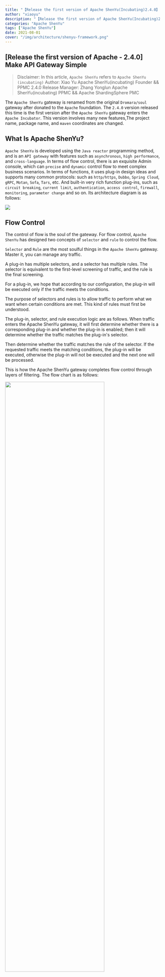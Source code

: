 ```yaml
---
title: "【Release the first version of Apache ShenYu(Incubating)2.4.0】 Make API gateway easy"
author: "xiaoyu"
description: "【Release the first version of Apache ShenYu(Incubating)2.4.0】 Make API gateway easy"
categories: "Apache ShenYu"
tags: ["Apache ShenYu"]
date: 2021-08-01
cover: "/img/architecture/shenyu-framework.png"
---
```



## [Release the first version of Apache - 2.4.0] Make API Gateway Simple

> Disclaimer: In this article, `Apache ShenYu` refers to `Apache ShenYu (incubating)`
> Author: Xiao Yu Apache ShenYu(incubating) Founder && PPMC
> 2.4.0 Release Manager: Zhang Yonglun Apache ShenYu(incubating) PPMC && Apache ShardingSphere PMC

The `Apache ShenYu` gateway is renamed from the original `Dromara/soul` gateway after donated to the `Apache` foundation.
The `2.4.0` version released this time is the first version after the `Apache ShenYu` gateway enters the `Apache Incubator`. This version involves many new features,The project name, package name, and `maven` coordinates are changed.

## What Is Apache ShenYu?

`Apache ShenYu` is developed using the `Java reactor` programming method, and is an `API gateway` with features such as `asynchronous`, `high performance`, and `cross-language`.
In terms of flow control, there is an exquisite Admin console, which can `precise` and `dynamic` control flow to meet complex business scenarios.
In terms of functions, it uses plug-in design ideas and supports many common protocols: such as `http/https`, `Dubbo`, `Spring Cloud`, `gRPC`, `Motan`, `Sofa`, `Tars`, etc.
And built-in very rich function plug-ins, such as `circuit breaking`, `current limit`, `authentication`, `access control`, `firewall`, `monitoring`, `parameter change` and so on. Its architecture diagram is as follows:

![](/img/architecture/shenyu-framework.png)

## Flow Control

The control of flow is the soul of the gateway. For flow control, `Apache ShenYu` has designed two concepts of `selector` and `rule` to control the flow.

`Selector` and `Rule` are the most soulful things in the `Apache ShenYu` gateway. Master it, you can manage any traffic.

A plug-in has multiple selectors, and a selector has multiple rules. The selector is equivalent to the first-level screening of traffic, and the rule is the final screening.

For a plug-in, we hope that according to our configuration, the plug-in will be executed only if the traffic meets the conditions.

The purpose of selectors and rules is to allow traffic to perform what we want when certain conditions are met. This kind of rules must first be understood.

The plug-in, selector, and rule execution logic are as follows. When traffic enters the Apache ShenYu gateway, it will first determine whether there is a corresponding plug-in and whether the plug-in is enabled; then it will determine whether the traffic matches the plug-in's selector.

Then determine whether the traffic matches the rule of the selector. If the requested traffic meets the matching conditions, the plug-in will be executed, otherwise the plug-in will not be executed and the next one will be processed.

This is how the Apache ShenYu gateway completes flow control through layers of filtering. The flow chart is as follows:

<img src="/img/shenyu/plugin/plugin-chain-execute-en.jpg" width="80%" height="70%"/>

## Traffic filtering

Traffic filtering is the soul of `selectors` and `rules`, corresponding to the matching `conditions` in the selectors and rules. According to different traffic filtering rules, we can handle various complex scenarios.

Traffic filtering can obtain data from Http requests such as `Header`, `URI`, `Query`, `Cookie`,

Then you can use `Match`, `=`, `SpEL`, `Regex`, `Groovy` and other matching methods to match the data you expected.

You can use the matching strategy of `And/Or` to add multiple sets of matching. The above are all using `SPI design ideas`, users can `self-expand`: For more, please see: https://shenyu.apache.org/projects/shenyu/selector-and-rule/

The process diagram is as follows:

![](/img/shenyu/design/flow-condition.png)

## Data synchronization and caching

In order to improve the `performance` of the gateway, the `Apache ShenYu` gateway will cache all flow control rules in the `JVM` memory.

In the `cluster deployment/distributed` scenario, `Apache ShenYu` independently developed a set of Remote synchronization of Admin console data to the JVM memory of each Apache ShenYu gateway node.

Each scheme adopts the design idea of SPI, so that users can choose flexibly. Currently supported schemes are `HttpLongPull`, `Websocket`, `Zookeeper`, `Nacos`, `Consul`, `ETCD`.

The overall process is as follows:

![](/img/shenyu/dataSync/config-strategy-processor-zh.png)

## Admin console

In order to facilitate the user to quickly and conveniently control the flow and all the functional characteristics of the gateway, `Apache ShenYu` provides a very beautiful `Admin console`, the user can `Chinese and English switch`, on this, you can freely `control the flow` , `Start-stop plug-in`, `Configure different parameters and strategies`, these operation changes are synchronized to the gateway's `JVM memory` through the aforementioned `data synchronization principle`. The background diagram is as follows:

<img src="/img/community/admin_homepage_en.jpg"/>

##### Menu/data permissions

The background management of the gateway is agent. For enterprise-level users and cross-departmental applications, `Apache Shenyu` designs a common `authorization control system`, including `button level menu permissions`, and `row data level data Permissions`. And these permissions are automatically configurable by the `administrator`.

<img src="/img/community/admin-permission-en.jpg"/>

## Protocol Proxy

Protocol proxy is the core function of the gateway. Currently `Apache ShenYu` supports `http` to `http/https`, `Websocket`, `Dubbo`, `Spring Cloud`, `gRPC`, `Motan`, `Sofa` The conversion of protocols such as `Tars`, etc. will support `TCP`, `MQTT`, `MQTT` and other protocols in the future.

#### Divide Plugin

The `Divide` plug-in is a plug-in used to specifically proxy `http/https/websocket` and other methods to request the `Apache ShenYu` gateway. It has functions such as `load balancing`, `traffic preheating`, `node discovery`, `timeout retry`, `timeout control` and so on. If users want to use it, please add the following dependencies in the gateway, and then set it to `on` in `Admin console` --> `Plugin management` --> `Divide plugin`. For a more detailed introduction, please see: https://shenyu.apache.org/projects/shenyu/http-proxy/

```xml
<dependency>
    <groupId>org.apache.shenyu</groupId>
    <artifactId>shenyu-spring-boot-starter-plugin-divide</artifactId>
    <version>${project.version}</version>
</dependency>
<dependency>
    <groupId>org.apache.shenyu</groupId>
    <artifactId>shenyu-spring-boot-starter-plugin-httpclient</artifactId>
    <version>${project.version}</version>
</dependency>
```

#### Dubbo Plugin

`Dubbo` plug-in is a plug-in used by `Apache ShenYu` gateway to convert `http/https` requests into `dubbo` protocol. It adopts the mechanism of `Dubbo generalization` call, integrates `Dubbo client`, and has functions such as `service discovery`, `load balancing` and so on. To use it, please add the following dependencies in the gateway, and then set it to `on` in `Admin console` --> `Plugin management` --> `dubbo plugin`, and configure the `Registry Center`, For a more detailed introduction, please see: https://shenyu.apache.org/projects/shenyu/dubbo-proxy/

```xml
 <!-- apache shenyu alibaba dubbo plugin start-->
 <dependency>
   <groupId>org.apache.shenyu</groupId>
   <artifactId>shenyu-spring-boot-starter-client-alibaba-dubbo</artifactId>
    <version>${project.version}</version>
 </dependency>
 <!-- apache shenyu apache dubbo plugin start-->
 <dependency>
   <groupId>org.apache.shenyu</groupId>
   <artifactId>shenyu-spring-boot-starter-client-apache-dubbo</artifactId>
    <version>${project.version}</version>
 </dependency>
```

#### SpringCloud Plugin

The `SpringCloud` plugin is a plugin for `Apache ShenYu` gateway proxy `SpringCloud` microservice business. It integrates the registration center of `SpringCloud`, and load balancing service, and realizes the proxy of the service. To use it, please add the following dependency in the gateway, and then set it to `on` in `Admin console` --> `Plugin management` --> `SpringCloud plugin`. For a more detailed introduction, please see: https://shenyu.apache.org/projects/shenyu/spring-cloud-proxy/

```xml
 <dependency>
   <groupId>org.apache.shenyu</groupId>
   <artifactId>shenyu-spring-boot-starter-plugin-springcloud</artifactId>
    <version>${project.version}</version>
 </dependency>
```

#### gRPC Plugin

The `gRPC` plug-in is a plug-in used by the `Apache ShenYu` gateway to convert the `http/https` request into the `GRPC` protocol. It integrates the `GRPC` client and implements the proxy of the `GRPC` service. To use it, please add the following dependency in the gateway, and then set it to `on` in `Admin console` --> `Plugin management` --> `GRPC plugin`. For a more detailed introduction, please see: https://shenyu.apache.org/projects/shenyu/grpc-proxy/

```xml
 <dependency>
   <groupId>org.apache.shenyu</groupId>
   <artifactId>shenyu-spring-boot-starter-plugin-grpc</artifactId>
    <version>${project.version}</version>
 </dependency>
```

#### Tars Plugin

`Tars` plug-in is a plug-in used by `Apache ShenYu` gateway to convert `http/https` requests into `Tars` protocol. `Tars` is Tencent's open source RPC framework. The plug-in integrates the `Tars-JAVA` client and implements the proxy of the `Tars` service. If users want to use it, please add the following dependency in the gateway, and then set it to `on` in `Admin console` --> `Plugin management` --> `Tars plugin`. For a more detailed introduction, please see: https://shenyu.apache.org/projects/shenyu/tars-proxy/

```xml
  <dependency>
    <groupId>org.apache.shenyu</groupId>
    <artifactId>shenyu-spring-boot-starter-plugin-tars</artifactId>
     <version>${project.version}</version>
  </dependency>
```

#### Sofa Plugin

The `Sofa` plug-in is a plug-in used by the `Apache ShenYu` gateway to convert the `http/https` request into the `Sofa-RPC` protocol. It uses the `Sofa generalization` call mechanism, integrates the `Sofa-RPC client`, and has functions such as `service discovery`, `load balancing` and so on. To use it, please add the following dependencies in the gateway, and then set it to `on` in `Admin Console` --> `Plugin Management` --> `Sofa Plugin`, and configure the `Registry Center`. For a more detailed introduction, please see: https://shenyu.apache.org/projects/shenyu/sofa-rpc-proxy/

```xml
  <dependency>
    <groupId>org.apache.shenyu</groupId>
    <artifactId>shenyu-spring-boot-starter-plugin-sofa</artifactId>
     <version>${project.version}</version>
  </dependency>
```

## Circuit Breaking and Rate Limiting

#### Hystrix Plugin

The `Hystrix` plug-in is the `Hystrix` framework integrated with the `Apache ShenYu` gateway, which provides the function of requesting fuse. The `Hystrix` fuse parameters can be dynamically configured. To use it, please add the following dependency in the gateway, and then set it to `on` in `Admin console` --> `Plugin management` --> `Hystrix plugin`. For a more detailed introduction, please see: https://shenyu.apache.org/projects/shenyu/hystrix-plugin/

```xml
<dependency>
  <groupId>org.apache.shenyu</groupId>
  <artifactId>shenyu-spring-boot-starter-plugin-hystrix</artifactId>
   <version>${project.version}</version>
</dependency>
```

#### Sentinel Plugin

The `Sentinel` plug-in is the `Apache ShenYu` gateway integrated with the `Sentinel` framework, providing the function of requesting fuse current limiting. The `Sentinel` fuse current limiting parameters can be dynamically configured. If users want to use it, please add the following dependencies in the gateway, and then set it to `on` in `Admin Console` --> `Plugin Management` --> `Sentinel Plugin`. For a more detailed introduction, please see: https://shenyu.apache.org/projects/shenyu/sentinel-plugin/

```xml
<dependency>
  <groupId>org.apache.shenyu</groupId>
  <artifactId>shenyu-spring-boot-starter-plugin-sentinel</artifactId>
   <version>${project.version}</version>
</dependency>
```

#### Resilience4j Plugin

The `Resilience4j` plug-in is the `Apache ShenYu` gateway integrated with the `Resilience4j` framework, providing the function of requesting fuse current limiting. The `Resilience4j` fuse current limiting parameters can be dynamically configured. To use it, please add the following dependency in the gateway, and then set it to `on` in `Admin console` --> `Plugin management` --> `Resilience4j plugin`. For a more detailed introduction, please see: https://shenyu.apache.org/projects/shenyu/resilience4j-plugin/

```xml
<dependency>
  <groupId>org.apache.shenyu</groupId>
  <artifactId>shenyu-spring-boot-starter-plugin-resilience4j</artifactId>
   <version>${project.version}</version>
</dependency>
```

#### RateLimiter Plugin

The `RateLimiter` plug-in is the `Apache ShenYu` gateway using `redis` to provide the function of requesting cluster current limiting. The current limiting algorithm strategies include: `Token Bucket Algorithm`, `Concurrent Current Limiting`, `Leaky Bucket Algorithm`, `Sliding window algorithm`. To use it, please add the following dependencies in the gateway, and then set it to `on` in `Admin console` --> `Plugin management` --> `RateLimiter plugin`, and configure `redis`. For a more detailed introduction, please see: https://shenyu.apache.org/projects/shenyu/rate-limiter-plugin/

```xml
<dependency>
  <groupId>org.apache.shenyu</groupId>
  <artifactId>shenyu-spring-boot-starter-plugin-ratelimiter</artifactId>
   <version>${project.version}</version>
</dependency>
```

## Security/Authorization

#### Waf Plugin

The `Waf` plug-in is an `Apache ShenYu` gateway, which is used to implement a firewall for traffic. It is mainly used to intercept illegal requests or abnormal requests, and to provide related denial policies. It provides the function of black and white list configuration. If users want to use it, please add the following dependency in the gateway, and then set it to `on` in `Admin console` --> `Plugin management` --> `Waf plugin`. For a more detailed introduction, please see: https://shenyu.apache.org/projects/shenyu/waf-plugin/

```xml
<dependency>
  <groupId>org.apache.shenyu</groupId>
  <artifactId>shenyu-spring-boot-starter-plugin-waf</artifactId>
   <version>${project.version}</version>
</dependency>
```

#### Sign Plugin

The `Sign` plug-in is the `Apache ShenYu` gateway, which is used to sign the request. If users want to use it, please add the following dependencies in the gateway, and then set it to `Enable` in `Admin Console` --> `Plugin Management` --> `Sign Plugin`. For a more detailed introduction, please see: https://shenyu.apache.org/projects/shenyu/sign-plugin/

```xml
<dependency>
  <groupId>org.apache.shenyu</groupId>
  <artifactId>shenyu-spring-boot-starter-plugin-sign</artifactId>
   <version>${project.version}</version>
</dependency>
```

#### JWT Plugin

The `JWT` plug-in is an `Apache ShenYu` gateway, which performs authentication judgments based on the `token` attribute of the `http` request header or the value carried by the `authorization` attribute, and is compatible with `OAuth2.0`. If users want to use it, please add the following dependency in the gateway, and then set it to `on` in `Admin console` --> `Plugin management` --> `jwt plugin`. For a more detailed introduction, please see: https://shenyu.apache.org/projects/shenyu/jwt-plugin/

```xml
<dependency>
  <groupId>org.apache.shenyu</groupId>
  <artifactId>shenyu-spring-boot-starter-plugin-jwt</artifactId>
   <version>${project.version}</version>
</dependency>
```

#### OAuth2 Plugin

The `OAuth2` plug-in is the `Apache ShenYu` gateway, which is implemented using the `Webflux OAuth2` client to support the `OAuth2` protocol. To use it, please add the following dependency in the gateway, and then set it to `on` in `Admin console` --> `Plugin management` --> `oauth2 plugin`. For a more detailed introduction, please see: https://shenyu.apache.org/projects/shenyu/oauth2-plugin/

```xml
<dependency>
  <groupId>org.apache.shenyu</groupId>
  <artifactId>shenyu-spring-boot-starter-plugin-oauth2</artifactId>
   <version>${project.version}</version>
</dependency>
```

## Personalized Processing

#### Rewrite Plugin

The `Rewrite` plug-in is the `Apache ShenYu` gateway, which supports the use of regular expressions to rewrite the `URI`. To use it, please add the following dependency in the gateway, and then set it to `on` in `Admin console` --> `Plugin management` --> `rewrite plugin`. For a more detailed introduction, please see: https://shenyu.apache.org/projects/shenyu/rewrite-plugin/

```xml
<dependency>
  <groupId>org.apache.shenyu</groupId>
  <artifactId>shenyu-spring-boot-starter-plugin-rewrite</artifactId>
   <version>${project.version}</version>
</dependency>
```

#### Redirect Plugin

The `Redirect` plug-in is a plug-in for the `Apache ShenYu` gateway to redirect requests. It supports the internal interface and external address of the gateway. To use it, please add the following dependencies to the gateway, and then set it to `on` in `Admin console` --> `Plugin management` --> `redirect plugin`. For a more detailed introduction, please see: https://shenyu.apache.org/projects/shenyu/redirect-plugin/

```xml
<dependency>
  <groupId>org.apache.shenyu</groupId>
  <artifactId>shenyu-spring-boot-starter-plugin-redirect</artifactId>
   <version>${project.version}</version>
</dependency>
```

#### Request Plugin

The `Request` plug-in is the `Apache ShenYu` gateway that allows users to perform functions such as `add`, `modify`, and `delete` to `request parameters`, `request headers` and `Cookies`. If users want to use it, please add the following dependency in the gateway, and then set it to `on` in `Admin console` --> `Plugin management` --> `request plugin`. For a more detailed introduction, please see: https://shenyu.apache.org/projects/shenyu/request-plugin/

```xml
<dependency>
  <groupId>org.apache.shenyu</groupId>
  <artifactId>shenyu-spring-boot-starter-plugin-request</artifactId>
   <version>${project.version}</version>
</dependency>
```

#### Context-Path Plugin

The `Context-Path` plug-in is an `Apache ShenYu` gateway, which allows users to perform `add`, `modify`, and `delete` functions on the `Context-Path` on the request path. To use it, please add the following dependency in the gateway, and then set it to `on` in `Admin console` --> `plugin management` --> `context_path plugin`. For a more detailed introduction, please see: https://shenyu.apache.org/projects/shenyu/context-path-plugin/

```xml
<dependency>
  <groupId>org.apache.shenyu</groupId>
  <artifactId>shenyu-spring-boot-starter-plugin-context-path</artifactId>
   <version>${project.version}</version>
</dependency>
```

#### Param-Mapping Plugin

The `Param-Mapping` plug-in is an `Apache ShenYu` gateway, allowing users to perform functions such as `add`, `modify`, and `delete` fields in the `Body` in the request body. To use it, please add the following dependency in the gateway, and then set it to `on` in `Admin console` --> `Plugin management` --> `param_mapping plugin`. For a more detailed introduction, please see: https://shenyu.apache.org/projects/shenyu/param-mapping-plugin/

```xml
<dependency>
  <groupId>org.apache.shenyu</groupId>
  <artifactId>shenyu-spring-boot-starter-plugin-param-mapping</artifactId>
   <version>${project.version}</version>
</dependency>
```

#### ModifyResponse Plugin

The `ModifyResponse` plug-in is an `Apache ShenYu` gateway, which is used to perform functions such as `add`, `modify`, and `delete` on the `response header`, `status code`, and `response content` in the request response body. If users want to use it, please add the following dependency in the gateway, and then set it to `on` in `Admin Console` --> `Plugin Management` --> `modifyResponse Plugin`. For a more detailed introduction, please see: https://shenyu.apache.org/projects/shenyu/modify-response-plugin/

```xml
<dependency>
  <groupId>org.apache.shenyu</groupId>
  <artifactId>shenyu-spring-boot-starter-plugin-modify-response</artifactId>
   <version>${project.version}</version>
</dependency>
```

## Observability

#### Monitor Plugin

The `Monitor` plug-in is a `Apache ShenYu` gateway. It uses `prometheus` to complete the plug-in for monitoring `requests`, `QPS`, `JVM` and other related `metrics`. To use it, please add the following dependencies in the gateway, and then set it to `on` in `Admin console` --> `Plugin management` --> `monitor plugin`, and configure the relevant parameters of `prometheus`. For a more detailed introduction, please see: https://shenyu.apache.org/projects/shenyu/monitor-plugin/

```xml
<dependency>
  <groupId>org.apache.shenyu</groupId>
  <artifactId>shenyu-spring-boot-starter-plugin-monitor</artifactId>
   <version>${project.version}</version>
</dependency>
```

#### Logging Plugin

The `Logging` plug-in is the `Apache ShenYu` gateway, which allows the user log to print this `request information`, including `request path`, `request method`, `request parameters`, `response header`, `response body`, etc. Information. To use it, please add the following dependencies to the gateway, and then set it to `on` in `Admin console` --> `Plugin management` --> `Logging plugin`. For a more detailed introduction, please see: https://shenyu.apache.org/projects/shenyu/logging-plugin/

```xml
<dependency>
  <groupId>org.apache.shenyu</groupId>
  <artifactId>shenyu-spring-boot-starter-plugin-logging</artifactId>
   <version>${project.version}</version>
</dependency>
```

## Planning For The Next Version

* RPC framework grayscale release enhancement, including `SpringCloud`, `gRPC`, `Dubbo`, `Sofa-RPC`, `Tars`, etc.
* Added the `ShenYu-Agent` module to create observability systems such as the gateway `metrics`, `tracing`, and `logging`.
* Custom plug-ins are dynamically loaded, which is convenient for users to expand and update quickly and without stopping.
* Comprehensive coverage of integration testing and unit testing.

## Community

`Apache ShenYu` is an autonomous community open source project completely dominated by Chinese people. It is currently in a period of rapid development.
`Function development` `Complete documentation`, `fix BUG` and many other things need to be completed.
The `Apache ShenYu` community follows the community philosophy of `Apache Way` and creates a `completely open` and `government` community. Every half month, a full community meeting will be held, and the community’s committers, contributors, and users will participate in it,
At the meeting, everyone can speak freely and put forward their own views and opinions, such as discussing different functions and different codes, and it is best to reach a consistent point of view.
In the Apache ShenYu community, we respect the principle of communication priority of mailing list `>` GitHub Issue `>` WeChat group. The main purpose is to keep a record of every problem, no point of view, to better help others, to promote the sustainable development of the community.

